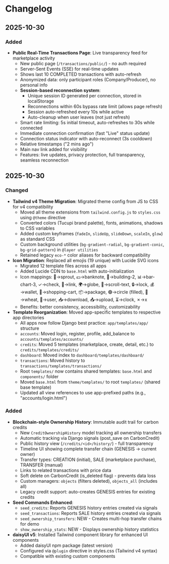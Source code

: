 # Changelog

## 2025-10-30

### Added
- **Public Real-Time Transactions Page**: Live transparency feed for marketplace activity
  - New public page (`/transactions/public/`) - no auth required
  - Server-Sent Events (SSE) for real-time updates
  - Shows last 10 COMPLETED transactions with auto-refresh
  - Anonymized data: only participant roles (Company/Producer), no personal info
  - **Session-based reconnection system**:
    - Unique session ID generated per connection, stored in localStorage
    - Reconnections within 60s bypass rate limit (allows page refresh)
    - Session auto-refreshed every 10s while active
    - Auto-cleanup when user leaves (not just refresh)
  - Smart rate limiting: 5s initial timeout, auto-refreshes to 30s while connected
  - Immediate connection confirmation (fast "Live" status update)
  - Connection status indicator with auto-reconnect (3s cooldown)
  - Relative timestamps ("2 mins ago")
  - Main nav link added for visibility
  - Features: live updates, privacy protection, full transparency, seamless reconnection

## 2025-10-30

### Changed
- **Tailwind v4 Theme Migration**: Migrated theme config from JS to CSS for v4 compatibility
  - Moved all theme extensions from `tailwind.config.js` to `styles.css` using `@theme` directive
  - Converted colors (Tucupi brand palette), fonts, animations, shadows to CSS variables
  - Added custom keyframes (`fadeIn`, `slideUp`, `slideDown`, `scaleIn`, `glow`) as standard CSS
  - Custom background utilities (`bg-gradient-radial`, `bg-gradient-conic`, `bg-grid-pattern`) in `@layer utilities`
  - Retained legacy `eco-*` color aliases for backward compatibility
- **Icon Migration**: Replaced all emojis (19 unique) with Lucide SVG icons
  - Migrated 12 template files across all apps
  - Added Lucide CDN to `base.html` with auto-initialization
  - Icon mappings: 🌱→sprout, 💵→banknote, 🏢→building-2, 📊→bar-chart-3, ✓→check, 🔗→link, 🌍→globe, 📜→scroll-text, 🔒→lock, 💰→wallet, 🛒→shopping-cart, 📦→package, 🟢→circle (filled), 🌾→wheat, 👤→user, 📥→download, 📤→upload, ⏳→clock, ✗→x
  - Benefits: better consistency, accessibility, customizability
- **Template Reorganization**: Moved app-specific templates to respective app directories
  - All apps now follow Django best practice: `app/templates/app/` structure
  - `accounts`: Moved login, register, profile, add_balance to `accounts/templates/accounts/`
  - `credits`: Moved 5 templates (marketplace, create, detail, etc.) to `credits/templates/credits/`
  - `dashboard`: Moved index to `dashboard/templates/dashboard/`
  - `transactions`: Moved history to `transactions/templates/transactions/`
  - Root `templates/` now contains shared templates: `base.html` and `components/` folder
  - Moved `base.html` from `theme/templates/` to root `templates/` (shared base template)
  - Updated all view references to use app-prefixed paths (e.g., "accounts/login.html")

### Added
- **Blockchain-style Ownership History**: Immutable audit trail for carbon credits
  - New `CreditOwnershipHistory` model tracking all ownership transfers
  - Automatic tracking via Django signals (post_save on CarbonCredit)
  - Public history view (`/credits/<id>/history/`) - full transparency
  - Timeline UI showing complete transfer chain (GENESIS → current owner)
  - Transfer types: CREATION (initial), SALE (marketplace purchase), TRANSFER (manual)
  - Links to related transactions with price data
  - Soft delete on CarbonCredit (is_deleted flag) - prevents data loss
  - Custom managers: `objects` (filters deleted), `objects_all` (includes all)
  - Legacy credit support: auto-creates GENESIS entries for existing credits
- **Seed Commands Enhanced**:
  - `seed_credits`: Reports GENESIS history entries created via signals
  - `seed_transactions`: Reports SALE history entries created via signals
  - `seed_ownership_transfers`: NEW - Creates multi-hop transfer chains for demo
  - `show_ownership_stats`: NEW - Displays ownership history statistics
- **daisyUI v5**: Installed Tailwind component library for enhanced UI components
  - Added daisyUI npm package (latest version)
  - Configured via `@plugin` directive in styles.css (Tailwind v4 syntax)
  - Compatible with existing custom components
